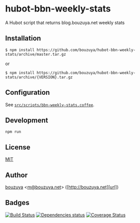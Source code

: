 # hubot-bbn-weekly-stats

A Hubot script that returns blog.bouzuya.net weekly stats

## Installation

    $ npm install https://github.com/bouzuya/hubot-bbn-weekly-stats/archive/master.tar.gz

or

    $ npm install https://github.com/bouzuya/hubot-bbn-weekly-stats/archive/{VERSION}.tar.gz

## Configuration

See [`src/scripts/bbn-weekly-stats.coffee`](src/scripts/bbn-weekly-stats.coffee).

## Development

`npm run`

## License

[MIT](LICENSE)

## Author

[bouzuya][user] &lt;[m@bouzuya.net][mail]&gt; ([http://bouzuya.net][url])

## Badges

[![Build Status][travis-badge]][travis]
[![Dependencies status][david-dm-badge]][david-dm]
[![Coverage Status][coveralls-badge]][coveralls]

[travis]: https://travis-ci.org/bouzuya/hubot-bbn-weekly-stats
[travis-badge]: https://travis-ci.org/bouzuya/hubot-bbn-weekly-stats.svg?branch=master
[david-dm]: https://david-dm.org/bouzuya/hubot-bbn-weekly-stats
[david-dm-badge]: https://david-dm.org/bouzuya/hubot-bbn-weekly-stats.png
[coveralls]: https://coveralls.io/r/bouzuya/hubot-bbn-weekly-stats
[coveralls-badge]: https://img.shields.io/coveralls/bouzuya/hubot-bbn-weekly-stats.svg
[user]: https://github.com/bouzuya
[mail]: mailto:m@bouzuya.net
[url]: http://bouzuya.net
